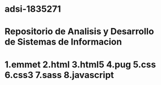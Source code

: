 # adsi-1835271
Repositorio de Analisis y Desarrollo de Sistemas de Informacion
===============================================================
1.emmet
2.html
3.html5
4.pug
5.css
6.css3
7.sass
8.javascript
===============================================================